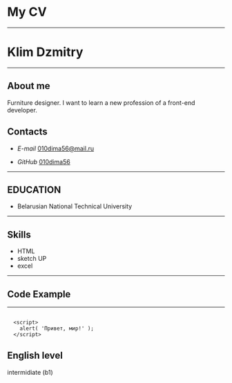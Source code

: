 # My CV
---
# Klim Dzmitry
---
## About me
Furniture designer. I want to learn a new profession of a front-end developer.
## Contacts
* *E-mail* 010dima56@mail.ru

* *GitHub* [010dima56](https://github.com/010dima56 "My Profile GitHub")
---
## EDUCATION 

* Belarusian National Technical University
---
## Skills
* HTML
* sketch UP
* excel
---

## Code Example
---
```

  <script>
    alert( 'Привет, мир!' );
  </script>

```

## English level
intermidiate (b1)